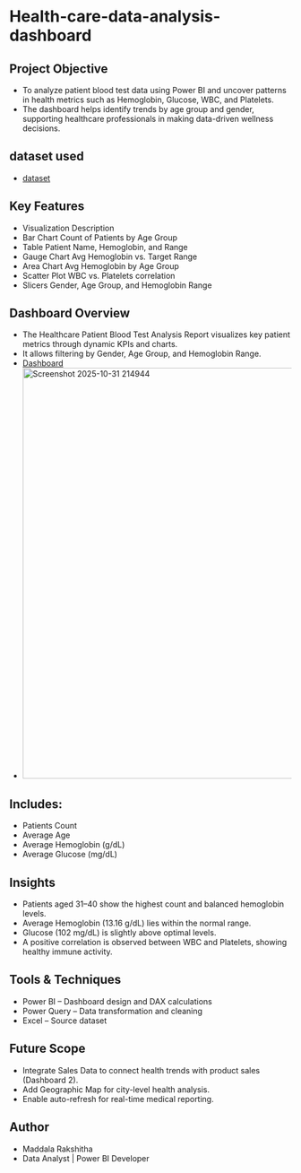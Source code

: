 # Health-care-data-analysis-dashboard

## Project Objective
- To analyze patient blood test data using Power BI and uncover patterns in health metrics such as Hemoglobin, Glucose, WBC, and Platelets.
- The dashboard helps identify trends by age group and gender, supporting healthcare professionals in making data-driven wellness decisions.

## dataset used

- <a href="http://github.com/RakshithaMaddala/Health-care-data-analysis-dashboard/blob/main/Patient_Blood_Test.xlsx">dataset</a>

## Key Features

- Visualization	Description
- Bar Chart	Count of Patients by Age Group
- Table	Patient Name, Hemoglobin, and Range
- Gauge Chart	Avg Hemoglobin vs. Target Range
- Area Chart	Avg Hemoglobin by Age Group
- Scatter Plot	WBC vs. Platelets correlation
- Slicers	Gender, Age Group, and Hemoglobin Range

## Dashboard Overview

- The Healthcare Patient Blood Test Analysis Report visualizes key patient metrics through dynamic KPIs and charts.
- It allows filtering by Gender, Age Group, and Hemoglobin Range.
- <a href="https://github.com/RakshithaMaddala/Health-care-data-analysis-dashboard/blob/main/DashBoard.png">Dashboard</a>
- <img width="1307" height="733" alt="Screenshot 2025-10-31 214944" src="https://github.com/user-attachments/assets/cf1c95fb-42e1-44a1-8b95-956a03f08d92" />

## Includes:

- Patients Count
- Average Age
- Average Hemoglobin (g/dL)
- Average Glucose (mg/dL)

## Insights

- Patients aged 31–40 show the highest count and balanced hemoglobin levels.
- Average Hemoglobin (13.16 g/dL) lies within the normal range.
- Glucose (102 mg/dL) is slightly above optimal levels.
- A positive correlation is observed between WBC and Platelets, showing healthy immune activity.

## Tools & Techniques

- Power BI – Dashboard design and DAX calculations
- Power Query – Data transformation and cleaning
- Excel – Source dataset

## Future Scope

- Integrate Sales Data to connect health trends with product sales (Dashboard 2).
- Add Geographic Map for city-level health analysis. 
- Enable auto-refresh for real-time medical reporting.

## Author

- Maddala Rakshitha
- Data Analyst | Power BI Developer

